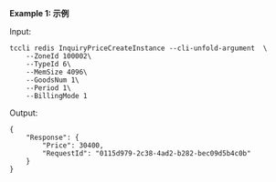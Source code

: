 **Example 1: 示例**



Input: 

```
tccli redis InquiryPriceCreateInstance --cli-unfold-argument  \
    --ZoneId 100002\
    --TypeId 6\
    --MemSize 4096\
    --GoodsNum 1\
    --Period 1\
    --BillingMode 1
```

Output: 
```
{
    "Response": {
        "Price": 30400,
        "RequestId": "0115d979-2c38-4ad2-b282-bec09d5b4c0b"
    }
}
```

